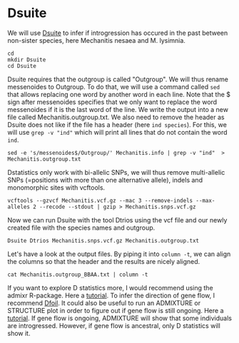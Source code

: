 # Dsuite 
We will use [Dsuite](https://github.com/millanek/Dsuite) to infer if introgression has occured in the past between non-sister species, here Mechanitis nesaea and M. lysimnia.

```shell
cd
mkdir Dsuite
cd Dsuite
```
Dsuite requires that the outgroup is called "Outgroup". We will thus rename messenoides to Outgroup. To do that, we will use a command called `sed` that allows replacing one word by another word in each line. Note that the $ sign after messenoides specifies that we only want to replace the word messenoides if it is the last word of the line. We write the output into a new file called Mechanitis.outgroup.txt. We also need to remove the header as Dsuite does not like if the file has a header (here `ind species`). For this, we will use `grep -v "ind"` which will print all lines that do not contain the word `ind`.

```shell
sed -e 's/messenoides$/Outgroup/' Mechanitis.info | grep -v "ind"  > Mechanitis.outgroup.txt
```

Dstatistics only work with bi-allelic SNPs, we will thus remove multi-allelic SNPs (=positions with more than one alternative allele), indels and monomorphic sites with vcftools.

```shell
vcftools --gzvcf Mechanitis.vcf.gz --mac 3 --remove-indels --max-alleles 2 --recode --stdout | gzip > Mechanitis.snps.vcf.gz
```

Now we can run Dsuite with the tool Dtrios using the vcf file and our newly created file with the species names and outgroup.
```shell
Dsuite Dtrios Mechanitis.snps.vcf.gz Mechanitis.outgroup.txt
```


Let's have a look at the output files. By piping it into `column -t`, we can align the columns so that the header and the results are nicely aligned.

```shell
cat Mechanitis.outgroup_BBAA.txt | column -t
```

If you want to explore D statistics more, I would recommend using the admixr R-package. Here a [tutorial](https://speciationgenomics.github.io/ADMIXTOOLS_admixr/). To infer the direction of gene flow, I recommend [Dfoil](https://github.com/jbpease/dfoil). It could also be useful to run an ADMIXTURE or STRUCTURE plot in order to figure out if gene flow is still ongoing. Here a [tutorial](https://speciationgenomics.github.io/ADMIXTURE/). If gene flow is ongoing, ADMIXTURE will show that some individuals are introgressed. However, if gene flow is ancestral, only D statistics will show it.
